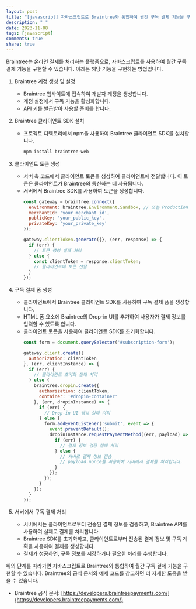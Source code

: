 ```yaml
---
layout: post
title: "[javascript] 자바스크립트로 Braintree와 통합하여 월간 구독 결제 기능을 구현하는 방법은 무엇인가요?"
description: " "
date: 2023-11-08
tags: [javascript]
comments: true
share: true
---
```


Braintree는 온라인 결제를 처리하는 플랫폼으로, 자바스크립트를 사용하여 월간 구독 결제 기능을 구현할 수 있습니다. 아래는 해당 기능을 구현하는 방법입니다.

1. Braintree 계정 생성 및 설정
   - Braintree 웹사이트에 접속하여 개발자 계정을 생성합니다.
   - 계정 설정에서 구독 기능을 활성화합니다.
   - API 키를 발급받아 사용할 준비를 합니다.

2. Braintree 클라이언트 SDK 설치
   - 프로젝트 디렉토리에서 npm을 사용하여 Braintree 클라이언트 SDK를 설치합니다.
     ```bash
     npm install braintree-web
     ```

3. 클라이언트 토큰 생성
   - 서버 측 코드에서 클라이언트 토큰을 생성하여 클라이언트에 전달합니다. 이 토큰은 클라이언트가 Braintree와 통신하는 데 사용됩니다.
   - 서버에서 Braintree SDK를 사용하여 토큰을 생성합니다.
     ```javascript
     const gateway = braintree.connect({
       environment: braintree.Environment.Sandbox, // 또는 Production
       merchantId: 'your_merchant_id',
       publicKey: 'your_public_key',
       privateKey: 'your_private_key'
     });
     
     gateway.clientToken.generate({}, (err, response) => {
       if (err) {
         // 토큰 생성 실패 처리
       } else {
         const clientToken = response.clientToken;
         // 클라이언트에 토큰 전달
       }
     });
     ```

4. 구독 결제 폼 생성
   - 클라이언트에서 Braintree 클라이언트 SDK를 사용하여 구독 결제 폼을 생성합니다.
   - HTML 폼 요소에 Braintree의 Drop-in UI를 추가하여 사용자가 결제 정보를 입력할 수 있도록 합니다.
   - 클라이언트 토큰을 사용하여 클라이언트 SDK를 초기화합니다.
     ```javascript
     const form = document.querySelector('#subscription-form');

     gateway.client.create({
       authorization: clientToken
     }, (err, clientInstance) => {
       if (err) {
         // 클라이언트 초기화 실패 처리
       } else {
         braintree.dropin.create({
           authorization: clientToken,
           container: '#dropin-container'
         }, (err, dropinInstance) => {
           if (err) {
             // Drop-in UI 생성 실패 처리
           } else {
             form.addEventListener('submit', event => {
               event.preventDefault();
               dropinInstance.requestPaymentMethod((err, payload) => {
                 if (err) {
                   // 결제 정보 검증 실패 처리
                 } else {
                   // 서버로 결제 정보 전송
                   // payload.nonce를 사용하여 서버에서 결제를 처리합니다.
                 }
               });
             });
           }
         });
       }
     });
     ```

5. 서버에서 구독 결제 처리
   - 서버에서는 클라이언트로부터 전송된 결제 정보를 검증하고, Braintree API를 사용하여 실제로 결제를 처리합니다.
   - Braintree SDK를 초기화하고, 클라이언트로부터 전송된 결제 정보 및 구독 계획을 사용하여 결제를 생성합니다.
   - 결제가 성공하면, 구독 정보를 저장하거나 필요한 처리를 수행합니다.

위의 단계를 따라가면 자바스크립트로 Braintree와 통합하여 월간 구독 결제 기능을 구현할 수 있습니다. Braintree의 공식 문서와 예제 코드를 참고하면 더 자세한 도움을 받을 수 있습니다.

- Braintree 공식 문서: [https://developers.braintreepayments.com/](https://developers.braintreepayments.com/)
